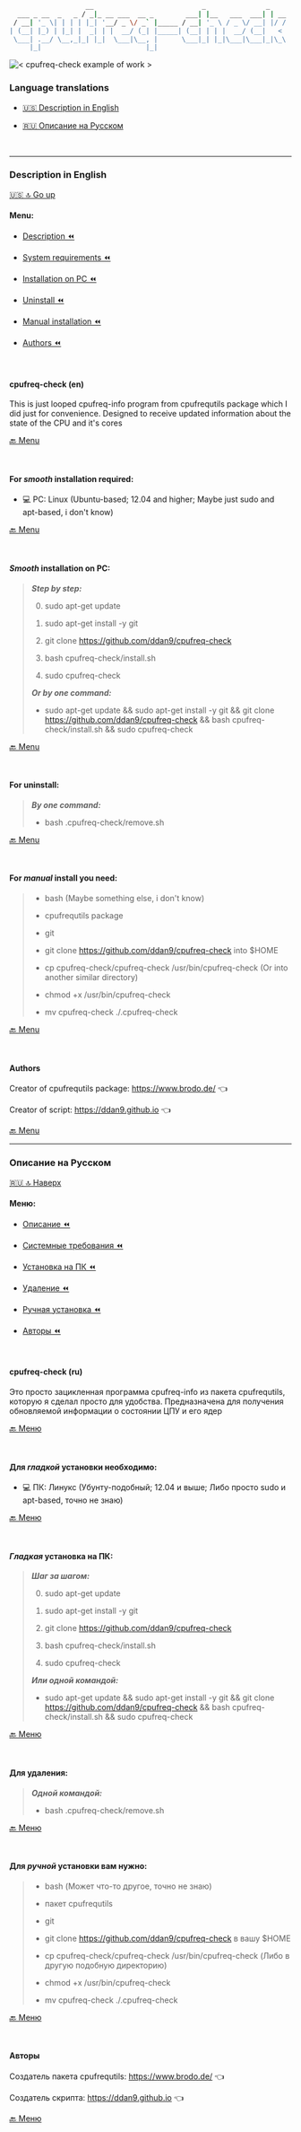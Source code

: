```bash
                   __                           _               _    
  ___ _ __  _   _ / _|_ __ ___  __ _        ___| |__   ___  ___| | __
 / __| '_ \| | | | |_| '__/ _ \/ _` |_____ / __| '_ \ / _ \/ __| |/ /
| (__| |_) | |_| |  _| | |  __/ (_| |_____| (__| | | |  __/ (__|   < 
 \___| .__/ \__,_|_| |_|  \___|\__, |      \___|_| |_|\___|\___|_|\_\
     |_|                          |_|                                
```

![ < cpufreq-check example of work > ](cpufreq-check.gif)

### Language translations

- [🇺🇸 Description in English](#Description-in-English)

- [🇷🇺 Описание на Русском](#Описание-на-Русском)

<br />

---

### Description in English

[🇺🇸 🔝 Go up](#Language-translations)

#### Menu:

- [Description ⏪](#cpufreq-check-en)

- [System requirements ⏪](#For-smooth-installation-required)

- [Installation on PC ⏪](#Smooth-installation-on-PC)

- [Uninstall ⏪](#For-uninstall)

- [Manual installation ⏪](#For-manual-install-you-need)

- [Authors ⏪](#Authors)

<br />

#### cpufreq-check (en)

This is just looped cpufreq-info program from cpufrequtils package which I did just for convenience. Designed to receive updated information about the state of the CPU and it's cores

[🔙 Menu](#Menu)

<br />

#### For ***smooth*** installation required: 

- 💻 PC: Linux (Ubuntu-based; 12.04 and higher; Maybe just sudo and apt-based, i don't know)

[🔙 Menu](#Menu)

<br />

#### ***Smooth*** installation on PC:

> ***Step by step:***
>
> 0. sudo apt-get update
>
> 1. sudo apt-get install -y git
>
> 2. git clone https://github.com/ddan9/cpufreq-check
>
> 3. bash cpufreq-check/install.sh
>
> 4. sudo cpufreq-check
>
> ***Or by one command:***
>
> - sudo apt-get update && sudo apt-get install -y git && git clone https://github.com/ddan9/cpufreq-check && bash cpufreq-check/install.sh && sudo cpufreq-check

[🔙 Menu](#Menu)

<br />

#### For uninstall:

> ***By one command:***
>
> - bash .cpufreq-check/remove.sh

[🔙 Menu](#Menu)

<br />


#### For ***manual*** install you need:

> - bash (Maybe something else, i don't know)
>
> - cpufrequtils package
>
> - git
>
> - git clone https://github.com/ddan9/cpufreq-check into $HOME
>
> - cp cpufreq-check/cpufreq-check /usr/bin/cpufreq-check (Or into another similar directory)
>
> - chmod +x /usr/bin/cpufreq-check
>
> - mv cpufreq-check ./.cpufreq-check

[🔙 Menu](#Menu)

<br />

#### Authors

Creator of cpufrequtils package: https://www.brodo.de/ 👈

Creator of script: https://ddan9.github.io 👈

[🔙 Menu](#Menu)

---

### Описание на Русском

[🇷🇺 🔝 Наверх](#Language-translations)

#### Меню:

- [Описание ⏪](#cpufreq-check-ru)

- [Системные требования ⏪](#Для-гладкой-установки-необходимо)

- [Установка на ПК ⏪](#Гладкая-установка-на-ПК)

- [Удаление ⏪](#Для-удаления)

- [Ручная установка ⏪](#Для-ручной-установки-вам-нужно)

- [Авторы ⏪](#Авторы)

<br />

#### cpufreq-check (ru)
 
Это просто зацикленная программа cpufreq-info из пакета cpufrequtils, которую я сделал просто для удобства. Предназначена для получения обновляемой информации о состоянии ЦПУ и его ядер

[🔙 Меню](#Меню)

<br />

#### Для ***гладкой*** установки необходимо:

- 💻 ПК: Линукс (Убунту-подобный; 12.04 и выше; Либо просто sudo и apt-based, точно не знаю)

[🔙 Меню](#Меню)

<br />

#### ***Гладкая*** установка на ПК:

> ***Шаг за шагом:***
>
> 0. sudo apt-get update 
>
> 1. sudo apt-get install -y git
>
> 2. git clone https://github.com/ddan9/cpufreq-check
> 
> 3. bash cpufreq-check/install.sh
>
> 4. sudo cpufreq-check
>
> ***Или одной командой:***
>
> - sudo apt-get update && sudo apt-get install -y git && git clone https://github.com/ddan9/cpufreq-check && bash cpufreq-check/install.sh && sudo cpufreq-check

[🔙 Меню](#Меню)

<br />

#### Для удаления:

> ***Одной командой:***
>
> - bash .cpufreq-check/remove.sh

[🔙 Меню](#Меню)

</br>

#### Для ***ручной*** установки вам нужно:

> - bash (Может что-то другое, точно не знаю)
>
> - пакет cpufrequtils
>
> - git
>
> - git clone https://github.com/ddan9/cpufreq-check в вашу $HOME
>
> - cp cpufreq-check/cpufreq-check /usr/bin/cpufreq-check (Либо в другую подобную директорию)
>
> - chmod +x /usr/bin/cpufreq-check
>
> - mv cpufreq-check ./.cpufreq-check

[🔙 Меню](#Меню)

<br />

#### Авторы

Создатель пакета cpufrequtils: https://www.brodo.de/ 👈

Создатель скрипта: https://ddan9.github.io 👈

[🔙 Меню](#Меню)
